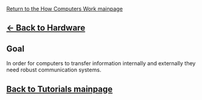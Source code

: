 [Return to the How Computers Work mainpage](https://luger-lab.github.io/coding-tutorials/basic_computing_computers/)

## [&larr; Back to Hardware](https://luger-lab.github.io/coding-tutorials/basic_computing_computers/hardware/)

## Goal
In order for computers to transfer information internally and externally they need robust communication systems.

## [Back to Tutorials mainpage](https://luger-lab.github.io/coding-tutorials/)
